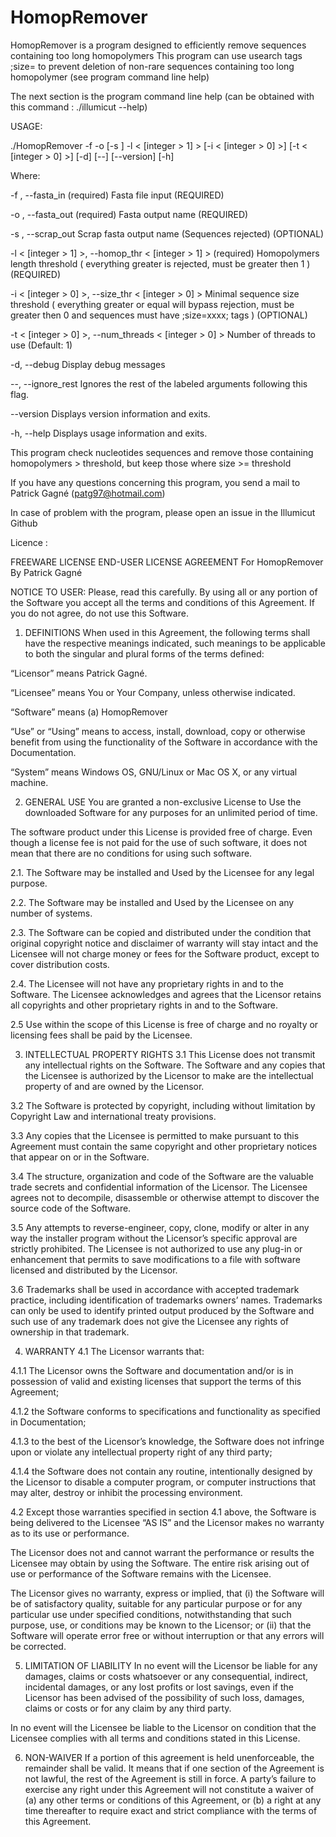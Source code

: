 # HomopRemover

HomopRemover is a program designed to efficiently remove sequences containing too long homopolymers
This program can use usearch tags ;size= to prevent deletion of non-rare sequences containing too long homopolymer (see program command line help)


The next section is the program command line help (can be obtained with this command : ./illumicut --help)

USAGE: 

   ./HomopRemover  -f <fasta> -o <filename> [-s <filename>] -l < [integer >
                   1] > [-i < [integer > 0] >] [-t < [integer > 0] >] [-d]
                   [--] [--version] [-h]


Where: 

   -f <fasta>,  --fasta_in <fasta>
     (required)  Fasta file input (REQUIRED)

   -o <filename>,  --fasta_out <filename>
     (required)  Fasta output name (REQUIRED)

   -s <filename>,  --scrap_out <filename>
     Scrap fasta output name (Sequences rejected) (OPTIONAL)

   -l < [integer > 1] >,  --homop_thr < [integer > 1] >
     (required)  Homopolymers length threshold ( everything greater is
     rejected, must be greater then 1 ) (REQUIRED)

   -i < [integer > 0] >,  --size_thr < [integer > 0] >
     Minimal sequence size threshold ( everything greater or equal will
     bypass rejection, must be greater then 0 and sequences must have
     ;size=xxxx; tags ) (OPTIONAL)

   -t < [integer > 0] >,  --num_threads < [integer > 0] >
     Number of threads to use (Default: 1)

   -d,  --debug
     Display debug messages

   --,  --ignore_rest
     Ignores the rest of the labeled arguments following this flag.

   --version
     Displays version information and exits.

   -h,  --help
     Displays usage information and exits.


   This program check nucleotides sequences and remove those containing
   homopolymers > threshold, but keep those where size >= threshold




If you have any questions concerning this program, you send a mail to Patrick Gagné (patg97@hotmail.com)

In case of problem with the program, please open an issue in the Illumicut Github


Licence :

FREEWARE LICENSE
END-USER LICENSE AGREEMENT
For HomopRemover
By Patrick Gagné

NOTICE TO USER:
Please, read this carefully. By using all or any portion of the Software you accept all the terms and conditions of this Agreement. If you do not agree, do not use this Software.

1. DEFINITIONS
When used in this Agreement, the following terms shall have the respective meanings indicated, such meanings to be applicable to both the singular and plural forms of the terms defined:

“Licensor” means Patrick Gagné.

“Licensee” means You or Your Company, unless otherwise indicated.

“Software” means (a) HomopRemover

“Use” or “Using” means to access, install, download, copy or otherwise benefit from using the functionality of the Software in accordance with the Documentation.

“System” means Windows OS, GNU/Linux or Mac OS X, or any virtual machine.

2. GENERAL USE 
You are granted a non-exclusive License to Use the downloaded Software for any purposes for an unlimited period of time.

The software product under this License is provided free of charge. Even though a license fee is not paid for the use of such software, it does not mean that there are no conditions for using such software.

2.1. The Software may be installed and Used by the Licensee for any legal purpose.

2.2. The Software may be installed and Used by the Licensee on any number of systems.

2.3. The Software can be copied and distributed under the condition that original copyright notice and disclaimer of warranty will stay intact and the Licensee will not charge money or fees for the Software product, except to cover distribution costs.

2.4. The Licensee will not have any proprietary rights in and to the Software. The Licensee acknowledges and agrees that the Licensor retains all copyrights and other proprietary rights in and to the Software.

2.5 Use within the scope of this License is free of charge and no royalty or licensing fees shall be paid by the Licensee.

3. INTELLECTUAL PROPERTY RIGHTS
3.1 This License does not transmit any intellectual rights on the Software. The Software and any copies that the Licensee is authorized by the Licensor to make are the intellectual property of and are owned by the Licensor.

3.2 The Software is protected by copyright, including without limitation by Copyright Law and international treaty provisions.

3.3 Any copies that the Licensee is permitted to make pursuant to this Agreement must contain the same copyright and other proprietary notices that appear on or in the Software.

3.4 The structure, organization and code of the Software are the valuable trade secrets and confidential information of the Licensor. The Licensee agrees not to decompile, disassemble or otherwise attempt to discover the source code of the Software.

3.5 Any attempts to reverse-engineer, copy, clone, modify or alter in any way the installer program without the Licensor’s specific approval are strictly prohibited. The Licensee is not authorized to use any plug-in or enhancement that permits to save modifications to a file with software licensed and distributed by the Licensor.

3.6 Trademarks shall be used in accordance with accepted trademark practice, including identification of trademarks owners’ names. Trademarks can only be used to identify printed output produced by the Software and such use of any trademark does not give the Licensee any rights of ownership in that trademark.

4. WARRANTY
4.1 The Licensor warrants that:

4.1.1 The Licensor owns the Software and documentation and/or is in possession of valid and existing licenses that support the terms of this Agreement;

4.1.2 the Software conforms to specifications and functionality as specified in Documentation;

4.1.3 to the best of the Licensor’s knowledge, the Software does not infringe upon or violate any intellectual property right of any third party;

4.1.4 the Software does not contain any routine, intentionally designed by the Licensor to disable a computer program, or computer instructions that may alter, destroy or inhibit the processing environment.

4.2 Except those warranties specified in section 4.1 above, the Software is being delivered to the Licensee “AS IS” and the Licensor makes no warranty as to its use or performance.

The Licensor does not and cannot warrant the performance or results the Licensee may obtain by using the Software. The entire risk arising out of use or performance of the Software remains with the Licensee.

The Licensor gives no warranty, express or implied, that (i) the Software will be of satisfactory quality, suitable for any particular purpose or for any particular use under specified conditions, notwithstanding that such purpose, use, or conditions may be known to the Licensor; or (ii) that the Software will operate error free or without interruption or that any errors will be corrected.

5. LIMITATION OF LIABILITY
In no event will the Licensor be liable for any damages, claims or costs whatsoever or any consequential, indirect, incidental damages, or any lost profits or lost savings, even if the Licensor has been advised of the possibility of such loss, damages, claims or costs or for any claim by any third party.

In no event will the Licensee be liable to the Licensor on condition that the Licensee complies with all terms and conditions stated in this License.

6. NON-WAIVER
If a portion of this agreement is held unenforceable, the remainder shall be valid. It means that if one section of the Agreement is not lawful, the rest of the Agreement is still in force. A party’s failure to exercise any right under this Agreement will not constitute a waiver of (a) any other terms or conditions of this Agreement, or (b) a right at any time thereafter to require exact and strict compliance with the terms of this Agreement.
